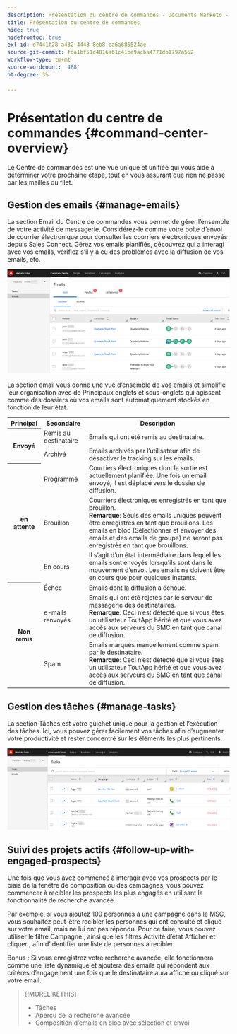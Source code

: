 ```yaml
---
description: Présentation du centre de commandes - Documents Marketo - Documentation du produit
title: Présentation du centre de commandes
hide: true
hidefromtoc: true
exl-id: d7441f28-a432-4443-8eb8-ca6a685524ae
source-git-commit: fda1bf51d4016a61c41be9acba4771db1797a552
workflow-type: tm+mt
source-wordcount: '488'
ht-degree: 3%

---
```


# Présentation du centre de commandes {#command-center-overview}

Le Centre de commandes est une vue unique et unifiée qui vous aide à déterminer votre prochaine étape, tout en vous assurant que rien ne passe par les mailles du filet.

## Gestion des emails {#manage-emails}

La section Email du Centre de commandes vous permet de gérer l’ensemble de votre activité de messagerie. Considérez-le comme votre boîte d’envoi de courrier électronique pour consulter les courriers électroniques envoyés depuis Sales Connect. Gérez vos emails planifiés, découvrez qui a interagi avec vos emails, vérifiez s’il y a eu des problèmes avec la diffusion de vos emails, etc.

![](assets/command-center-overview-1.png)

La section email vous donne une vue d’ensemble de vos emails et simplifie leur organisation avec de Principaux onglets et sous-onglets qui agissent comme des dossiers où vos emails sont automatiquement stockés en fonction de leur état.

<table>
 <tr>
  <th>Principal</th>
  <th>Secondaire</th>
  <th>Description</th>
 </tr>
 <tr>
  <th rowspan="2">Envoyé</th>
  <td>Remis au destinataire</td>
  <td>Emails qui ont été remis au destinataire.</td>
 </tr>
 <tr>
  <td>Archivé</td>
  <td>Emails archivés par l’utilisateur afin de désactiver le tracking sur les emails.</td>
 </tr>
 <tr>
  <th rowspan="3">en attente</th>
  <td>Programmé</td>
  <td>Courriers électroniques dont la sortie est actuellement planifiée. Une fois un email envoyé, il est déplacé vers le dossier de diffusion.</td>
 </tr>
 <tr>
  <td>Brouillon</td>
  <td>Courriers électroniques enregistrés en tant que brouillon.<br/>
  <strong>Remarque</strong>: Seuls des emails uniques peuvent être enregistrés en tant que brouillons. Les emails en bloc (Sélectionner et envoyer des emails et des emails de groupe) ne seront pas enregistrés en tant que brouillons.</td>
 </tr>
 <tr>
  <td>En cours</td>
  <td>Il s’agit d’un état intermédiaire dans lequel les emails sont envoyés lorsqu’ils sont dans le mouvement d’envoi. Les emails ne doivent être en cours que pour quelques instants.</td>
 </tr>
 <tr>
  <th rowspan="3">Non remis</th>
  <td>Échec</td>
  <td>Emails dont la diffusion a échoué.
</td>
 </tr>
 <tr>
  <td>e-mails renvoyés</td>
  <td>Emails qui ont été rejetés par le serveur de messagerie des destinataires.<br/>
  <strong>Remarque</strong>: Ceci n’est détecté que si vous êtes un utilisateur ToutApp hérité et que vous avez accès aux serveurs du SMC en tant que canal de diffusion.</td>
 </tr>
 <tr>
  <td>Spam</td>
  <td>Emails marqués manuellement comme spam par le destinataire.<br/>
  <strong>Remarque</strong>: Ceci n’est détecté que si vous êtes un utilisateur ToutApp hérité et que vous avez accès aux serveurs du SMC en tant que canal de diffusion.</td>
 </tr>
</table>

## Gestion des tâches {#manage-tasks}

La section Tâches est votre guichet unique pour la gestion et l’exécution des tâches. Ici, vous pouvez gérer facilement vos tâches afin d’augmenter votre productivité et rester concentré sur les éléments les plus pertinents.

![](assets/command-center-overview-2.png)

## Suivi des projets actifs {#follow-up-with-engaged-prospects}

Une fois que vous avez commencé à interagir avec vos prospects par le biais de la fenêtre de composition ou des campagnes, vous pouvez commencer à recibler les prospects les plus engagés en utilisant la fonctionnalité de recherche avancée.

Par exemple, si vous ajoutez 100 personnes à une campagne dans le MSC, vous souhaitez peut-être recibler les personnes qui ont consulté et cliqué sur votre email, mais ne lui ont pas répondu. Pour ce faire, vous pouvez utiliser le filtre Campagne , ainsi que les filtres Activité d’état Afficher et cliquer , afin d’identifier une liste de personnes à recibler.

Bonus : Si vous enregistrez votre recherche avancée, elle fonctionnera comme une liste dynamique et ajoutera des emails qui répondent aux critères d’engagement une fois que le destinataire aura affiché ou cliqué sur votre email.

>[!MORELIKETHIS]
>
>* Tâches
>* Aperçu de la recherche avancée
>* Composition d’emails en bloc avec sélection et envoi

